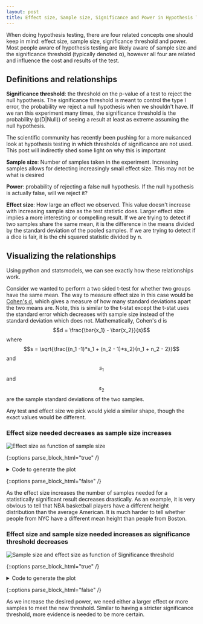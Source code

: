 ```yaml
---
layout: post
title: Effect size, Sample size, Significance and Power in Hypothesis Testing
---
```


When doing hypothesis testing, there are four related concepts one should keep in mind: effect size, sample size, significance threshold and power. 
Most people aware of hypothesis testing are likely aware of sample size and the significance threshold (typically denoted α), however all four are related and influence the cost and results of the test.

## Definitions and relationships

**Significance threshold**: the threshold on the p-value of a test to reject the null hypothesis. The significance threshold is meant to control the type I error, the probability we reject a null hypothesis when we shouldn't have. If we ran this experiment many times, the significance threshold is the probability (p(D\|Null)) of seeing a result at least as extreme assuming the null hypothesis. 

The scientific community has recently been pushing for a more nuisanced look at hypothesis testing in which thresholds of significance are not used. This post will indirectly shed some light on why this is important

**Sample size**: Number of samples taken in the experiment. Increasing samples allows for detecting increasingly small effect size. This may not be what is desired

**Power**: probability of rejecting a false null hypothesis. If the null hypothesis is actually false, will we reject it?

**Effect size**: How large an effect we observed. This value doesn't increase with increasing sample size as the test statistic does. Larger effect size implies a more interesting or compelling result. If we are trying to detect if two samples share the same mean, it is the difference in the means divided by the standard deviation of the pooled samples. If we are trying to detect if a dice is fair, it is the chi squared statistic divided by n.

## Visualizing the relationships

Using python and statsmodels, we can see exactly how these relationships work. 

Consider we wanted to perform a two sided t-test for whether two groups have the same mean. The way to measure effect size in this case would be [Cohen's d](https://en.wikipedia.org/wiki/Effect_size#Cohen's_d), which gives a measure of how many standard deviations apart the two means are. Note, this is similar to the t-stat except the t-stat uses the standard error which decreases with sample size instead of the standard deviation which does not. Mathematically, Cohen's d is $$d = \frac{\bar{x_1} - \bar{x_2}}{s}$$ where $$s = \sqrt{\frac{(n_1 -1)*s_1 + (n_2 - 1)*s_2}{n_1 + n_2 - 2}}$$ and $$s_1$$ and $$s_2$$ are the sample standard deviations of the two samples. 

Any test and effect size we pick would yield a similar shape, though the exact values would be different.

### Effect size needed decreases as sample size increases

![Effect size as function of sample size]({{site.base_url}}/images/effect_size/sample_size_as_x.png)

{::options parse_block_html="true" /}

<details><summary markdown="span">Code to generate the plot</summary>
```python
import statsmodels.api as sm
import numpy as np
import matplotlib.pyplot as plt

tpower = sm.stats.TTestIndPower()
samples = np.linspace(10, 1000, 100)
effect_sizes = [tpower.solve_power(effect_size=None, nobs1=s/2, 
                                   alpha=0.05, power=0.9) 
                for s in samples]

plt.plot(samples, effect_sizes)
    
plt.xlabel('Number of samples')
plt.ylabel("Effect size (Cohen's d)")
```
</details>

{::options parse_block_html="false" /}



As sample size increases, the effect size the test can discriminate against decreases, yielding a statisticly significant result. However, it is important to remember:
1. A statisticly significant result may not be scientifically or practically significant. The size of the effect is important when considering significance
2. The significance threshold and p-value are about the probability of observing this sample of data given the null hypothesis which is *different* from the probability of the null hypothesis given the data. 

### Sample size needed decreases as effect size increases

![Sample size as function of effect size]({{site.base_url}}/images/effect_size/effect_size_as_x.png)


{::options parse_block_html="true" /}

<details><summary markdown="span">Code to generate the plot</summary>
```python
import statsmodels.api as sm
import numpy as np
import matplotlib.pyplot as plt

tpower = sm.stats.TTestIndPower()
effect_sizes = np.linspace(0.1, 1, 100)
samples_needed = [2*tpower.solve_power(effect_size=es, nobs1=None, 
                                       alpha=0.05, power=0.9) 
                  for es in effect_sizes]

plt.plot(effect_sizes, samples_needed)

plt.xlabel("Effect size (Cohen's d)")
plt.ylabel('Number of samples')
```
</details>

{::options parse_block_html="false" /}

As the effect size increases the number of samples needed for a statistically significant result decreases drastically. 
As an example, it is very obvious to tell that NBA basketball players have a different height distribution than the average American.
It is much harder to tell whether people from NYC have a different mean height than people from Boston.

### Effect size and sample size needed increases as significance threshold decreases

![Sample size and effect size as function of Significance threshold]({{site.base_url}}/images/effect_size/alpha_plot.png)


{::options parse_block_html="true" /}

<details><summary markdown="span">Code to generate the plot</summary>
```python
import statsmodels.api as sm
import numpy as np
import matplotlib.pyplot as plt

tpower = sm.stats.TTestIndPower()

samples = np.linspace(10, 1000, 100)
alphas = [0.05, 0.01, 0.005, 0.001]
alpha_to_effect_sizes = [[tpower.solve_power(effect_size=None, nobs1=s/2, 
                                             alpha=a, power=0.9) 
                         for s in samples]
                         for a in alphas]

for i, a in enumerate(alphas):
    plt.plot(samples, alpha_to_effect_sizes[i], label='alpha={}'.format(a))
plt.xlabel('Number of samples')
plt.ylabel("Effect size (Cohen's d)")
plt.legend()
plt.ylim((0,3))
```
</details>

{::options parse_block_html="false" /}


As we decrease the significance threshold, we need either a larger effect or more samples to meet the new threshold. 
This can be understood as, more evidence is required to be more certain.

### Effect size and sample size needed increases as desired power increases

![Sample size and effect size as function of Significance threshold]({{site.base_url}}/images/effect_size/power_plot.png)

{::options parse_block_html="true" /}

<details><summary markdown="span">Code to generate the plot</summary>
```python
import statsmodels.api as sm
import numpy as np
import matplotlib.pyplot as plt

tpower = sm.stats.TTestIndPower()

samples = np.linspace(10, 1000, 100)
powers = [0.8, 0.9, 0.99, 0.999]
power_to_effect_sizes = [[tpower.solve_power(effect_size=None, nobs1=s/2, 
                                             alpha=0.05, power=p) 
                         for s in samples]
                         for p in powers]

for i, p in enumerate(powers):
    plt.plot(samples, power_to_effect_sizes[i], label='power={}'.format(p))
plt.xlabel('Number of samples')
plt.ylabel("Effect size (Cohen's d)")
plt.legend()
```
</details>

{::options parse_block_html="false" /}


As we increase the desired power, we need either a larger effect or more samples to meet the new threshold. 
Similar to having a stricter significance threshold, more evidence is needed to be more certain. 
